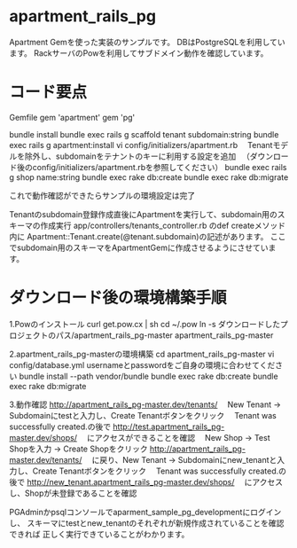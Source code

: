 # apartment_rails_pg

Apartment Gemを使った実装のサンプルです。
DBはPostgreSQLを利用しています。
RackサーバのPowを利用してサブドメイン動作を確認しています。

# コード要点
Gemfile
gem 'apartment'
gem 'pg'

bundle install
bundle exec rails g scaffold tenant subdomain:string
bundle exec rails g apartment:install
vi config/initializers/apartment.rb
　Tenantモデルを除外し、subdomainをテナントのキーに利用する設定を追加
　（ダウンロード後のconfig/initializers/apartment.rbを参照してください）
bundle exec rails g shop name:string
bundle exec rake db:create
bundle exec rake db:migrate

これで動作確認ができたらサンプルの環境設定は完了

Tenantのsubdomain登録作成直後にApartmentを実行して、subdomain用のスキーマの作成実行
app/controllers/tenants_controller.rb のdef createメソッド内に
Apartment::Tenant.create(@tenant.subdomain)の記述があります。
ここでsubdomain用のスキーマをApartmentGemに作成させるようにさせています。

# ダウンロード後の環境構築手順
1.Powのインストール
curl get.pow.cx | sh
cd ~/.pow
ln -s ダウンロードしたプロジェクトのパス/apartment_rails_pg-master apartment_rails_pg-master

2.apartment_rails_pg-masterの環境構築
cd apartment_rails_pg-master
vi config/database.yml
  usernameとpasswordをご自身の環境に合わせてください
bundle install --path vendor/bundle
bundle exec rake db:create
bundle exec rake db:migrate

3.動作確認
http://apartment_rails_pg-master.dev/tenants/
　New Tenant -> Subdomainにtestと入力し、Create Tenantボタンをクリック
　Tenant was successfully created.の後で
http://test.apartment_rails_pg-master.dev/shops/
　にアクセスができることを確認
　New Shop -> Test Shopを入力 -> Create Shopをクリック
http://apartment_rails_pg-master.dev/tenants/
　に戻り、New Tenant -> Subdomainにnew_tenantと入力し、Create Tenantボタンをクリック
　Tenant was successfully created.の後で
http://new_tenant.apartment_rails_pg-master.dev/shops/
　にアクセスし、Shopが未登録であることを確認

PGAdminかpsqlコンソールでaparment_sample_pg_developmentにログインし、
スキーマにtestとnew_tenantのそれぞれが新規作成されていることを確認できれば
正しく実行できていることがわかります。
